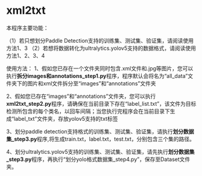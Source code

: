 # xml2txt
本程序主要功能：

（1）若只想划分Paddle Detection支持的训练集、测试集、验证集，请阅读使用方法1、3
（2）若想将数据转化为ultralytics.yolov5支持的数据格式，请阅读使用方法1、2、3、4

使用方法：
1、假如您已存在一个文件夹同时包含.xml文件和.jpg等图片，您可以执行<b>拆分images和annotations_step1.py</b>程序，程序默认会将名为“all_data”文件夹下的图片和xml文件拆分至“images”和“annotations”文件夹

2、假如您已存在“images”和“annotations”文件夹，您可以执行<b>xml2txt_step2.py</b>程序，请确保在当前目录下存在“label_list.txt”，该文件为目标检测所包含的每个类名，以回车间隔；当您执行完程序会在当前目录下生成“label_txt”文件夹，存放yolov5支持的txt标签

3、划分paddle detection支持格式的训练集、测试集、验证集，请执行<b>划分数据集_step3.py</b>程序,将生成train.txt，label.txt，test.txt，分别包含三个集的路径。

4、划分ultralytics.yolov5支持的训练集、测试集、验证集，请先执行<b>划分数据集_step3.py</b>程序，再执行“划分yolo格式数据集_step4.py”，保存至Dataset文件夹。
